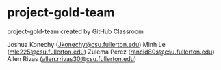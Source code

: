 # project-gold-team
project-gold-team created by GitHub Classroom

Joshua Konechy (Jkonechy@csu.fullerton.edu)
Minh Le (mle225@csu.fullerton.edu)
Zulema Perez (rancid80s@csu.fullerton.edu)
Allen Rivas (allen.rrivas30@csu.fullerton.edu)

